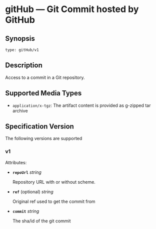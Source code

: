 # gitHub — Git Commit hosted by GitHub

## Synopsis

```text
type: gitHub/v1
```

## Description

Access to a commit in a Git repository.

## Supported Media Types

- `application/x-tgz`:   The artifact content is provided as g-zipped tar archive

## Specification Version

The following versions are supported

### v1

Attributes:

- **`repoUrl`**  *string*

  Repository URL with or without scheme.

- **`ref`** (optional) *string*

  Original ref used to get the commit from

- **`commit`** *string*

  The sha/id of the git commit
